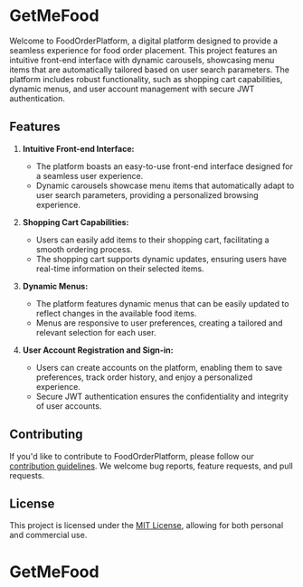 # GetMeFood

Welcome to FoodOrderPlatform, a digital platform designed to provide a seamless experience for food order placement. This project features an intuitive front-end interface with dynamic carousels, showcasing menu items that are automatically tailored based on user search parameters. The platform includes robust functionality, such as shopping cart capabilities, dynamic menus, and user account management with secure JWT authentication.

## Features

1. **Intuitive Front-end Interface:**
   - The platform boasts an easy-to-use front-end interface designed for a seamless user experience.
   - Dynamic carousels showcase menu items that automatically adapt to user search parameters, providing a personalized browsing experience.

2. **Shopping Cart Capabilities:**
   - Users can easily add items to their shopping cart, facilitating a smooth ordering process.
   - The shopping cart supports dynamic updates, ensuring users have real-time information on their selected items.

3. **Dynamic Menus:**
   - The platform features dynamic menus that can be easily updated to reflect changes in the available food items.
   - Menus are responsive to user preferences, creating a tailored and relevant selection for each user.

4. **User Account Registration and Sign-in:**
   - Users can create accounts on the platform, enabling them to save preferences, track order history, and enjoy a personalized experience.
   - Secure JWT authentication ensures the confidentiality and integrity of user accounts.


## Contributing

If you'd like to contribute to FoodOrderPlatform, please follow our [contribution guidelines](CONTRIBUTING.md). We welcome bug reports, feature requests, and pull requests.

## License

This project is licensed under the [MIT License](LICENSE), allowing for both personal and commercial use.

# GetMeFood
